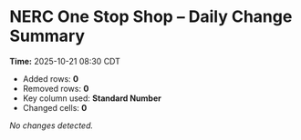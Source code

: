 # NERC One Stop Shop – Daily Change Summary
**Time:** 2025-10-21 08:30 CDT

- Added rows: **0**
- Removed rows: **0**
- Key column used: **Standard Number**
- Changed cells: **0**

_No changes detected._